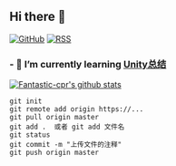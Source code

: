 ## Hi there 👋

[![GitHub](https://img.shields.io/badge/dynamic/json?logo=github&label=GitHub&labelColor=495867&color=495867&query=%24.data.totalSubs&url=https%3A%2F%2Fapi.spencerwoo.com%2Fsubstats%2F%3Fsource%3Dgithub%26queryKey%3Dhayschan&style=flat-square)](https://github.com/Fantastic-cpr)
[![RSS](https://img.shields.io/badge/dynamic/json?logo=rss&logoColor=white&label=RSS&labelColor=95B8D1&color=95B8D1&query=%24.data.totalSubs&url=https%3A%2F%2Fapi.spencerwoo.com%2Fsubstats%2F%3Fsource%3Dfeedly%257Cinoreader%257CfeedsPub%26queryKey%3Dhttps://haysc.tech/feed.xml&style=flat-square)](https://haysc.tech/)
### - 🌱 I’m currently learning [Unity总结](https://github.com/Fantastic-cpr/Fantastic-cpr/blob/main/%E6%8A%80%E6%9C%AF%E6%80%BB%E7%BB%93.md)

[![Fantastic-cpr's github stats](https://github-readme-stats.vercel.app/api?username=Fantastic-cpr&show_icons=true&theme=merko)](https://github.com/Fantastic-cpr)
<!--
**Fantastic-cpr/Fantastic-cpr** is a ✨ _special_ ✨ repository because its `README.md` (this file) appears on your GitHub profile.

Here are some ideas to get you started:

- 🔭 I’m currently working on ...
- 🌱 I’m currently learning ...
- 👯 I’m looking to collaborate on ...
- 🤔 I’m looking for help with ...
- 💬 Ask me about ...
- 📫 How to reach me: ...
- 😄 Pronouns: ...
- ⚡ Fun fact: ...
-->

``` 
git init
git remote add origin https://...
git pull origin master
git add .  或者 git add 文件名
git status
git commit -m "上传文件的注释"
git push origin master
